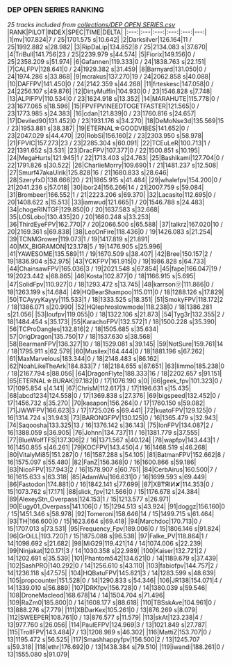 ### DEP OPEN SERIES RANKING
*25 tracks included from [collections/DEP OPEN SERIES.csv](/collections/DEP%20OPEN%20SERIES.csv)*
|RANK|PILOT|INDEX|SPEC|TIME|DELTA|
|:---:|:---|:---:|:---:|:---:|---:|
|1|mv|107.824|7 / 25|1701.575 s|10.642|
|2|Darksilver|126.164|11 / 25|1992.882 s|28.982|
|3|RipDaLip|134.852|8 / 25|2134.083 s|37.670|
|4|TriBull|141.756|23 / 25|2239.979 s|44.574|
|5|Fiorix|149.156|0 / 25|2358.209 s|51.974|
|6|Gafannen|119.333|0 / 24|1838.763 s|22.151|
|7|CALFPV|128.641|0 / 24|1929.382 s|31.459|
|8|Barnyard|131.050|0 / 24|1974.286 s|33.868|
|9|mcrakus|137.270|19 / 24|2062.858 s|40.088|
|10|DAFFPV|141.450|0 / 24|2142.359 s|44.268|
|11|frteskesc|147.058|0 / 24|2256.107 s|49.876|
|12|DirtyMuffin|104.930|0 / 23|1546.828 s|7.748|
|13|ALPIFPV|110.534|0 / 23|1624.918 s|13.352|
|14|MARAHUTE|115.778|0 / 23|1677.065 s|18.596|
|15|FPVFPVINEEDTOGETFASTER|121.565|0 / 23|1773.985 s|24.383|
|16|cdan|121.839|0 / 23|1760.816 s|24.657|
|17|Deviled90|131.452|0 / 23|1931.176 s|34.270|
|18|DeMoNse3d|135.569|15 / 23|1953.881 s|38.387|
|19|ETERNAL☆GOODVIBES|141.652|0 / 23|2047.029 s|44.470|
|20|RobSi|156.160|2 / 23|2303.950 s|58.978|
|21|FPVlC|157.273|23 / 23|2285.304 s|60.091|
|22|TCEuLeR|100.713|1 / 22|1391.652 s|3.531|
|23|DracFPV|107.377|0 / 22|1500.851 s|10.195|
|24|MegaHurts|121.945|1 / 22|1713.403 s|24.763|
|25|Bashikami|127.704|0 / 22|1791.826 s|30.522|
|26|CharlieMorry|109.690|1 / 21|1481.237 s|12.508|
|27|Smurf47akaUlrik|125.828|16 / 21|1680.833 s|28.646|
|28|SzeryfxD|138.666|20 / 21|1865.915 s|41.484|
|29|whalefpv|154.200|0 / 21|2041.236 s|57.018|
|30|ibor24|156.266|14 / 21|2007.759 s|59.084|
|31|Brombeer|166.552|1 / 21|2223.206 s|69.370|
|32|Lacasito|112.695|0 / 20|1408.622 s|15.513|
|33|iamwud|121.665|1 / 20|1546.788 s|24.483|
|34|chogeRINTGF|129.850|0 / 20|1637.583 s|32.668|
|35|LOSLobo|130.435|20 / 20|1680.248 s|33.253|
|36|ThirdEyeFPV|162.770|7 / 20|2066.500 s|65.588|
|37|talkrz|167.020|10 / 20|2169.361 s|69.838|
|38|LeoOnFire|118.436|0 / 19|1426.083 s|21.254|
|39|TCNMGrower|119.073|1 / 19|1417.819 s|21.891|
|40|MX_BIGRAMON|123.178|5 / 19|1476.905 s|25.996|
|41|YAWESOME|135.589|11 / 19|1670.509 s|38.407|
|42|Bree|150.157|2 / 19|1836.904 s|52.975|
|43|YCKFPV|161.915|0 / 19|1986.828 s|64.733|
|44|ChainsawFPV|165.036|3 / 19|2021.548 s|67.854|
|45|fape|166.047|19 / 19|2023.442 s|68.865|
|46|Kosta|102.877|0 / 18|1166.915 s|5.695|
|47|SolidFpv|110.927|0 / 18|1293.472 s|13.745|
|48|karrson㋡|111.866|0 / 18|1263.199 s|14.684|
|49|HQBearShampoo|115.011|0 / 18|1288.126 s|17.829|
|50|TCAyyyKayyy|115.533|1 / 18|1333.525 s|18.351|
|51|SmokyFPV|118.172|2 / 18|1386.071 s|20.990|
|52|HQlephroslowmode|118.238|0 / 18|1386.281 s|21.056|
|53|loufpv|119.055|0 / 18|1322.106 s|21.873|
|54|Tyg3r|132.355|2 / 18|1484.454 s|35.173|
|55|KarachoFPV|132.572|1 / 18|1500.228 s|35.390|
|56|TCProDangles|132.816|2 / 18|1505.685 s|35.634|
|57|OrigDragon|135.750|17 / 18|1537.630 s|38.568|
|58|BearmanFPV|136.327|10 / 18|1529.081 s|39.145|
|59|NotSure|159.761|14 / 18|1795.911 s|62.579|
|60|Musilex|164.444|0 / 18|1881.196 s|67.262|
|61|MaxMarvelous|183.344|0 / 18|2148.483 s|86.162|
|62|NoahLikeTheArk|184.833|7 / 18|2184.655 s|87.651|
|63|limmo|185.238|0 / 18|2167.794 s|88.056|
|64|DragonFlyte|188.333|16 / 18|2202.657 s|91.151|
|65|ETERNAL☆BURAK|97.182|0 / 17|1076.190 s|0|
|66|geek_fpv|101.323|0 / 17|1095.854 s|4.141|
|67|ChrisM|112.617|3 / 17|1196.631 s|15.435|
|68|abcd1234|124.558|0 / 17|1369.838 s|27.376|
|69|bigspeed|132.452|0 / 17|1456.732 s|35.270|
|70|kasapon|156.264|0 / 17|1760.150 s|59.082|
|71|JWWFPV|166.623|3 / 17|1725.026 s|69.441|
|72|kuatoFPV|129.125|0 / 16|1314.724 s|31.943|
|73|BARONGFPV|130.125|0 / 16|1365.479 s|32.943|
|74|Saqoosha|133.325|13 / 16|1376.142 s|36.143|
|75|IonFPV|134.087|2 / 16|1388.059 s|36.905|
|76|Johnn|134.737|11 / 16|1381.779 s|37.555|
|77|BlueWolfTFS|137.306|2 / 16|1371.567 s|40.124|
|78|wapfpv|143.443|1 / 16|1450.855 s|46.261|
|79|KOCFPV|143.450|4 / 16|1468.519 s|46.268|
|80|VitalyMi85|151.287|0 / 16|1587.288 s|54.105|
|81|BatmanFPV|152.662|8 / 16|1575.097 s|55.480|
|82|FanZ|156.368|0 / 16|1600.866 s|59.186|
|83|NicoFPV|157.943|2 / 16|1578.907 s|60.761|
|84|CerbAirus|160.500|7 / 16|1615.633 s|63.318|
|85|AdamWu|166.631|0 / 16|1699.593 s|69.449|
|86|Fastodon|174.881|0 / 16|1842.141 s|77.699|
|87|XB₸ЯIИ✘|114.353|0 / 15|1073.762 s|17.171|
|88|slick_fpv|121.566|0 / 15|1176.678 s|24.384|
|89|AlexeyStn_Overpass|124.153|1 / 15|1213.577 s|26.971|
|90|Eugy01_Overpass|141.106|0 / 15|1294.513 s|43.924|
|91|doggz|156.160|0 / 15|1451.346 s|58.978|
|92|Tomeroni|158.646|14 / 15|1499.715 s|61.464|
|93|TH|166.600|0 / 15|1623.664 s|69.418|
|94|Marchdoc|170.713|0 / 15|1707.013 s|73.531|
|95|Frequency_Fpv|189.006|0 / 15|1806.146 s|91.824|
|96|GrOiLL|193.720|1 / 15|1875.088 s|96.538|
|97|Falke_PV|118.864|1 / 14|1098.692 s|21.682|
|98|MiG29|119.421|14 / 14|1074.006 s|22.239|
|99|Ninjakat|120.171|3 / 14|1030.358 s|22.989|
|100|Kaiser|132.721|2 / 14|1202.691 s|35.539|
|101|Phantom542|134.621|0 / 14|1189.679 s|37.439|
|102|SashPRO|140.292|0 / 14|1256.610 s|43.110|
|103|fabiofpv|144.757|2 / 14|1236.118 s|47.575|
|104|HQBatuFPV|145.821|3 / 14|1283.599 s|48.639|
|105|propcounter|151.528|0 / 14|1290.833 s|54.346|
|106|JR138|154.071|4 / 14|1339.010 s|56.889|
|107|DRKfpv|156.728|0 / 14|1380.039 s|59.546|
|108|DroneMacleod|168.678|14 / 14|1504.704 s|71.496|
|109|RaZm0|185.800|0 / 14|1608.177 s|88.618|
|110|TBSskAve|104.961|0 / 13|888.276 s|7.779|
|111|XBDarKex|105.261|0 / 13|876.269 s|8.079|
|112|SWEEPER|108.761|0 / 13|876.577 s|11.579|
|113|skAt|123.238|4 / 13|977.760 s|26.056|
|114|PaulEFPV|124.969|3 / 13|1021.849 s|27.787|
|115|TrollFPV|143.484|7 / 13|1208.989 s|46.302|
|116|MattiZ|153.707|0 / 13|1195.472 s|56.525|
|117|Smashhappyfpv|156.500|2 / 13|1245.707 s|59.318|
|118|ethr|176.692|0 / 13|1438.384 s|79.510|
|119|iwandi|188.261|0 / 13|1555.080 s|91.079|
